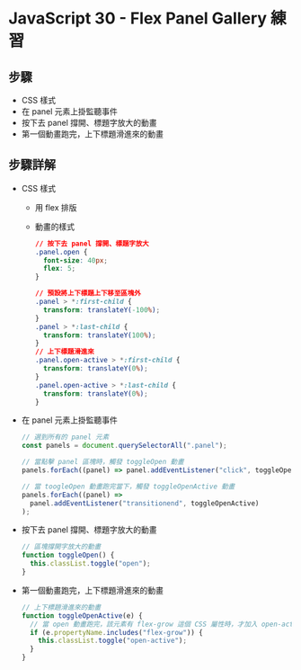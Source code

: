 # JavaScript 30 - Flex Panel Gallery 練習

## 步驟

- CSS 樣式
- 在 panel 元素上掛監聽事件
- 按下去 panel 撐開、標題字放大的動畫
- 第一個動畫跑完，上下標題滑進來的動畫

## 步驟詳解

- CSS 樣式

  - 用 flex 排版
  - 動畫的樣式

    ```css
    // 按下去 panel 撐開、標題字放大
    .panel.open {
      font-size: 40px;
      flex: 5;
    }

    // 預設將上下標題上下移至區塊外
    .panel > *:first-child {
      transform: translateY(-100%);
    }
    .panel > *:last-child {
      transform: translateY(100%);
    }
    // 上下標題滑進來
    .panel.open-active > *:first-child {
      transform: translateY(0%);
    }
    .panel.open-active > *:last-child {
      transform: translateY(0%);
    }
    ```

- 在 panel 元素上掛監聽事件

  ```javascript
  // 選到所有的 panel 元素
  const panels = document.querySelectorAll(".panel");

  // 當點擊 panel 區塊時，觸發 toggleOpen 動畫
  panels.forEach((panel) => panel.addEventListener("click", toggleOpen));

  // 當 toogleOpen 動畫跑完當下，觸發 toggleOpenActive 動畫
  panels.forEach((panel) =>
    panel.addEventListener("transitionend", toggleOpenActive)
  );
  ```

- 按下去 panel 撐開、標題字放大的動畫
  ```javascript
  // 區塊撐開字放大的動畫
  function toggleOpen() {
    this.classList.toggle("open");
  }
  ```
- 第一個動畫跑完，上下標題滑進來的動畫
  ```javascript
  // 上下標題滑進來的動畫
  function toggleOpenActive(e) {
    // 當 open 動畫跑完，該元素有 flex-grow 這個 CSS 屬性時，才加入 open-active class
    if (e.propertyName.includes("flex-grow")) {
      this.classList.toggle("open-active");
    }
  }
  ```
